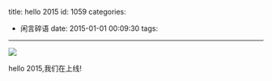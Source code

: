 title: hello 2015
id: 1059
categories:
  - 闲言碎语
date: 2015-01-01 00:09:30
tags:
---

![](http://coderzhaopeng-wordpress.stor.sinaapp.com/uploads/2014/12/2015.jpg)

hello 2015,我们在上线!
